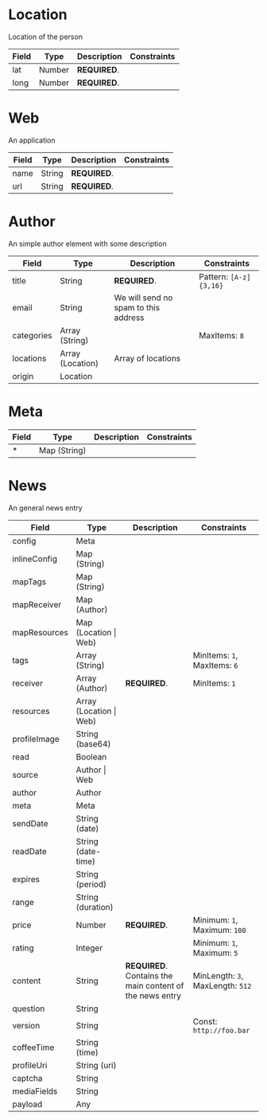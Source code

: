 # Location

Location of the person

Field | Type | Description | Constraints
----- | ---- | ----------- | -----------
lat | Number | **REQUIRED**.  | 
long | Number | **REQUIRED**.  |

# Web

An application

Field | Type | Description | Constraints
----- | ---- | ----------- | -----------
name | String | **REQUIRED**.  | 
url | String | **REQUIRED**.  |

# Author

An simple author element with some description

Field | Type | Description | Constraints
----- | ---- | ----------- | -----------
title | String | **REQUIRED**.  | Pattern: `[A-z]{3,16}`
email | String | We will send no spam to this address | 
categories | Array (String) |  | MaxItems: `8`
locations | Array (Location) | Array of locations | 
origin | Location |  |

# Meta

Field | Type | Description | Constraints
----- | ---- | ----------- | -----------
* | Map (String) |  |

# News

An general news entry

Field | Type | Description | Constraints
----- | ---- | ----------- | -----------
config | Meta |  | 
inlineConfig | Map (String) |  | 
mapTags | Map (String) |  | 
mapReceiver | Map (Author) |  | 
mapResources | Map (Location &#124; Web) |  | 
tags | Array (String) |  | MinItems: `1`, MaxItems: `6`
receiver | Array (Author) | **REQUIRED**.  | MinItems: `1`
resources | Array (Location &#124; Web) |  | 
profileImage | String (base64) |  | 
read | Boolean |  | 
source | Author &#124; Web |  | 
author | Author |  | 
meta | Meta |  | 
sendDate | String (date) |  | 
readDate | String (date-time) |  | 
expires | String (period) |  | 
range | String (duration) |  | 
price | Number | **REQUIRED**.  | Minimum: `1`, Maximum: `100`
rating | Integer |  | Minimum: `1`, Maximum: `5`
content | String | **REQUIRED**. Contains the main content of the news entry | MinLength: `3`, MaxLength: `512`
question | String |  | 
version | String |  | Const: `http://foo.bar`
coffeeTime | String (time) |  | 
profileUri | String (uri) |  | 
captcha | String |  | 
mediaFields | String |  | 
payload | Any |  |
